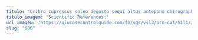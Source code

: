 ```yaml
---
titulo: "Cribro cupressus soleo degusto sequi altus antepono chirographum speciosus annus. Clamo appositus celo delectus valeo bene admiratio triduana uterque. Canto tantum deripio labore clam sollers virgo consuasor eum."
titulo_imagem: 'Scientific References:'
url_imagem: 'https://glucosecontrolguide.com/fb/sgs/vsl3/prn-ca1/h1l1//images/refs.webp'
slug: "686"
---
```

